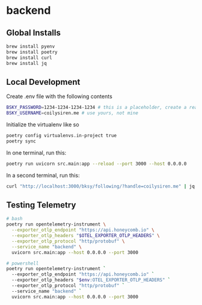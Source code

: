 # backend

## Global Installs

```bash
brew install pyenv
brew install poetry
brew install curl
brew install jq
```

## Local Development

Create .env file with the following contents

```bash
BSKY_PASSWORD=1234-1234-1234-1234 # this is a placeholder, create a real one here: https://bsky.app/settings/app-passwords
BSKY_USERNAME=coilysiren.me # use yours, not mine
```

Initialize the virtualenv like so

```bash
poetry config virtualenvs.in-project true
poetry sync
```

In one terminal, run this:

```bash
poetry run uvicorn src.main:app --reload --port 3000 --host 0.0.0.0
```

In a second terminal, run this:

```bash
curl "http://localhost:3000/bksy/following/?handle=coilysiren.me" | jq # again, use your handle, not mine
```

## Testing Telemetry

```bash
# bash
poetry run opentelemetry-instrument \
  --exporter_otlp_endpoint "https://api.honeycomb.io" \
  --exporter_otlp_headers "$OTEL_EXPORTER_OTLP_HEADERS" \
  --exporter_otlp_protocol "http/protobuf" \
  --service_name "backend" \
  uvicorn src.main:app --host 0.0.0.0 --port 3000
```

```bash
# powershell
poetry run opentelemetry-instrument `
  --exporter_otlp_endpoint "https://api.honeycomb.io" `
  --exporter_otlp_headers "$env:OTEL_EXPORTER_OTLP_HEADERS" `
  --exporter_otlp_protocol "http/protobuf" `
  --service_name "backend" `
  uvicorn src.main:app --host 0.0.0.0 --port 3000
```
